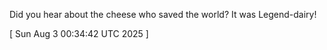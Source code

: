  
Did you hear about the cheese who saved the world? It was Legend-dairy!
 
[ 
Sun Aug  3 00:34:42 UTC 2025
 ]
